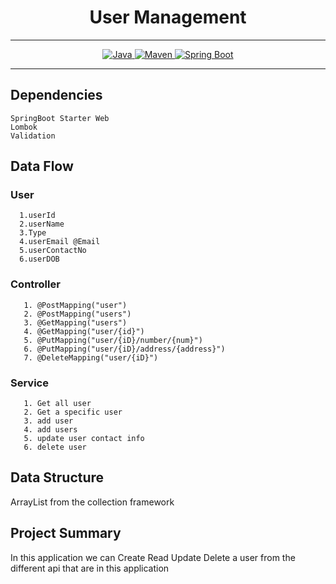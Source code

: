 # <h1 align = "center"> User Management </h1>
___ 
<p align="center">
<a href="Java url">
    <img alt="Java" src="https://img.shields.io/badge/Java->=8-darkblue.svg" />
</a>
<a href="Maven url" >
    <img alt="Maven" src="https://img.shields.io/badge/maven-3.0.5-brightgreen.svg" />
</a>
<a href="Spring Boot url" >
    <img alt="Spring Boot" src="https://img.shields.io/badge/Spring Boot-3.0.6-brightgreen.svg" />
</a>
</p>

---

<p align="left">

## Dependencies
    SpringBoot Starter Web
    Lombok
    Validation

## Data Flow
  ### User
      1.userId 
      2.userName  
      3.Type 
      4.userEmail @Email
      5.userContactNo 
      6.userDOB
  ### Controller
       1. @PostMapping("user")
       2. @PostMapping("users")
       3. @GetMapping("users")
       4. @GetMapping("user/{id}")
       5. @PutMapping("user/{iD}/number/{num}")
       6. @PutMapping("user/{iD}/address/{address}")
       7. @DeleteMapping("user/{iD}")
  ### Service
       1. Get all user
       2. Get a specific user
       3. add user
       4. add users
       5. update user contact info
       6. delete user
</p>

## Data Structure
  ArrayList from the collection framework

## Project Summary
  In this application we can  Create Read Update Delete a user from the different api that are in this application
